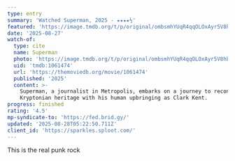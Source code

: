 ```yaml
---
type: entry
summary: 'Watched Superman, 2025 - ★★★★½'
featured: 'https://image.tmdb.org/t/p/original/ombsmhYUqR4qqOLOxAyr5V8hbyv.jpg'
date: '2025-08-27'
watch-of:
  type: cite
  name: Superman
  photo: 'https://image.tmdb.org/t/p/original/ombsmhYUqR4qqOLOxAyr5V8hbyv.jpg'
  uid: 'tmdb:1061474'
  url: 'https://themoviedb.org/movie/1061474'
  published: '2025'
  content: >-
    Superman, a journalist in Metropolis, embarks on a journey to reconcile his
    Kryptonian heritage with his human upbringing as Clark Kent.
progress: finished
rating: '4.5'
mp-syndicate-to: 'https://fed.brid.gy/'
updated: '2025-08-28T05:22:50.711Z'
client_id: 'https://sparkles.sploot.com/'
---
```

This is the real punk rock
